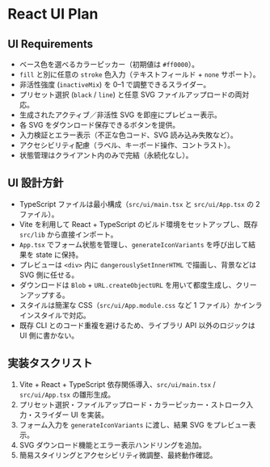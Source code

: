 # React UI Plan

## UI Requirements
- ベース色を選べるカラーピッカー（初期値は `#ff0000`）。
- `fill` と別に任意の `stroke` 色入力（テキストフィールド + `none` サポート）。
- 非活性強度 (`inactiveMix`) を 0–1 で調整できるスライダー。
- プリセット選択 (`black` / `line`) と任意 SVG ファイルアップロードの両対応。
- 生成されたアクティブ／非活性 SVG を即座にプレビュー表示。
- 各 SVG をダウンロード保存できるボタンを提供。
- 入力検証とエラー表示（不正な色コード、SVG 読み込み失敗など）。
- アクセシビリティ配慮（ラベル、キーボード操作、コントラスト）。
- 状態管理はクライアント内のみで完結（永続化なし）。

## UI 設計方針
- TypeScript ファイルは最小構成（`src/ui/main.tsx` と `src/ui/App.tsx` の 2 ファイル）。
- Vite を利用して React + TypeScript のビルド環境をセットアップし、既存 `src/lib` から直接インポート。
- `App.tsx` でフォーム状態を管理し、`generateIconVariants` を呼び出して結果を state に保持。
- プレビューは `<div>` 内に `dangerouslySetInnerHTML` で描画し、背景などは SVG 側に任せる。
- ダウンロードは `Blob` + `URL.createObjectURL` を用いて都度生成し、クリーンアップする。
- スタイルは簡潔な CSS（`src/ui/App.module.css` など 1 ファイル）かインラインスタイルで対応。
- 既存 CLI とのコード重複を避けるため、ライブラリ API 以外のロジックは UI 側に書かない。

## 実装タスクリスト
1. Vite + React + TypeScript 依存関係導入、`src/ui/main.tsx` / `src/ui/App.tsx` の雛形生成。
2. プリセット選択・ファイルアップロード・カラーピッカー・ストローク入力・スライダー UI を実装。
3. フォーム入力を `generateIconVariants` に渡し、結果 SVG をプレビュー表示。
4. SVG ダウンロード機能とエラー表示ハンドリングを追加。
5. 簡易スタイリングとアクセシビリティ微調整、最終動作確認。
